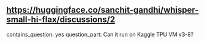 ## https://huggingface.co/sanchit-gandhi/whisper-small-hi-flax/discussions/2

contains_question: yes
question_part: Can it run on Kaggle TPU VM v3-8?
